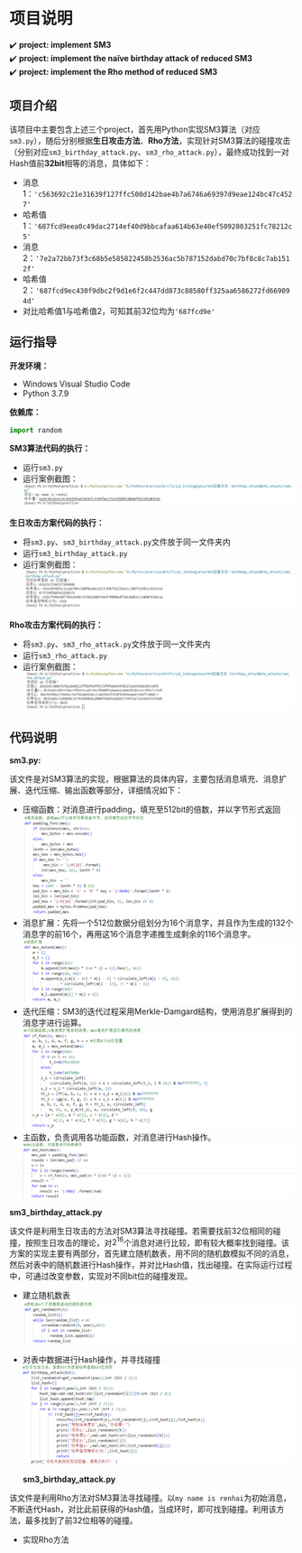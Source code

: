 项目说明
===
:heavy_check_mark: **project: implement SM3**   
:heavy_check_mark: **project: implement the naïve birthday attack of reduced SM3**  
:heavy_check_mark: **project: implement the Rho method of reduced SM3**  
## 项目介绍 
该项目中主要包含上述三个project，首先用Python实现SM3算法（对应`sm3.py`），随后分别根据**生日攻击方法**、**Rho方法**，实现针对SM3算法的碰撞攻击（分别对应`sm3_birthday_attack.py`、`sm3_rho_attack.py`），最终成功找到一对Hash值前**32bit**相等的消息，具体如下：  
 * 消息1：`'c563692c21e31639f127ffc500d142bae4b7a6746a69397d9eae124bc47c4527'`
 * 哈希值1：`'687fcd9eea0c49dac2714ef40d9bbcafaa614b63e40ef5092803251fc78212c5'`
 * 消息2：`'7e2a72bb73f3c68b5e585822458b2536ac5b787152dabd70c7bf8c8c7ab1512f'`
 * 哈希值2：`'687fcd9ec430f9dbc2f9d1e6f2c447dd873c88580ff325aa6586272fd669094d'`
 * 对比哈希值1与哈希值2，可知其前32位均为`'687fcd9e'`  
 ## 运行指导 
 **开发环境：** 
 * Windows Visual Studio Code  
 * Python 3.7.9  
 
 **依赖库：**  
 ```Python
 import random
 ```
 
 **SM3算法代码的执行：**  
 * 运行`sm3.py`
 * 运行案例截图：
  ![20220729183348](images/20220729183348.png)

 **生日攻击方案代码的执行：**  
 * 将`sm3.py`、`sm3_birthday_attack.py`文件放于同一文件夹内
 * 运行`sm3_birthday_attack.py`
 * 运行案例截图：
   ![20220729185453](images/20220729185453.png)  

  **Rho攻击方案代码的执行：**  
  * 将`sm3.py`、`sm3_rho_attack.py`文件放于同一文件夹内
  * 运行`sm3_rho_attack.py`
  * 运行案例截图：
    ![20220729190518](images/20220729190518.png)  
 
 ## 代码说明
 **sm3.py:**  
 
 该文件是对SM3算法的实现，根据算法的具体内容，主要包括消息填充、消息扩展、迭代压缩、输出函数等部分，详细情况如下：
 * 压缩函数：对消息进行padding，填充至512bit的倍数，并以字节形式返回  
   ![20220729192844](images/20220729192844.png) 
 * 消息扩展：先将一个512位数据分组划分为16个消息字，并且作为生成的132个消息字的前16个，再用这16个消息字递推生成剩余的116个消息字。  
   ![20220729192859](images/20220729192859.png) 
 * 迭代压缩：SM3的迭代过程采用Merkle-Damgard结构，使用消息扩展得到的消息字进行运算。
   ![20220729192911](images/20220729192911.png) 
 * 主函数，负责调用各功能函数，对消息进行Hash操作。
   ![20220729192923](images/20220729192923.png)  
   
  **sm3_birthday_attack.py**  
 
 该文件是利用生日攻击的方法对SM3算法寻找碰撞。若需要找前32位相同的碰撞，按照生日攻击的理论，对$2^{16}$个消息对进行比较，即有较大概率找到碰撞。该方案的实现主要有两部分，首先建立随机数表，用不同的随机数模拟不同的消息，然后对表中的随机数进行Hash操作，并对比Hash值，找出碰撞。在实际运行过程中，可通过改变参数，实现对不同bit位的碰撞发现。
 * 建立随机数表
 ![20220729194641](images/20220729194641.png)  
 * 对表中数据进行Hash操作，并寻找碰撞
 ![20220729194656](images/20220729194656.png)  
 
   **sm3_birthday_attack.py**  

 该文件是利用Rho方法对SM3算法寻找碰撞。以`my name is renhai`为初始消息，不断迭代Hash，对比此前获得的Hash值，当成环时，即可找到碰撞。利用该方法，最多找到了前32位相等的碰撞。
 * 实现Rho方法  
 
